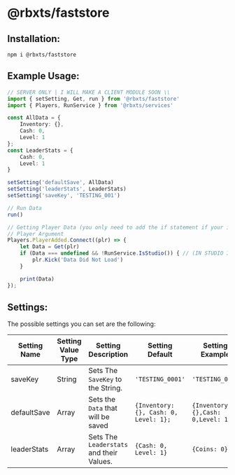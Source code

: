 # @rbxts/faststore

## Installation:
```npm i @rbxts/faststore```

## Example Usage:
```typescript
// SERVER ONLY | I WILL MAKE A CLIENT MODULE SOON \\
import { setSetting, Get, run } from '@rbxts/faststore'
import { Players, RunService } from '@rbxts/services'

const AllData = {
    Inventory: {},
    Cash: 0,
    Level: 1
};
const LeaderStats = {
    Cash: 0,
    Level: 1
}

setSetting('defaultSave', AllData)
setSetting('leaderStats', LeaderStats)
setSetting('saveKey', 'TESTING_001')

// Run Data
run()

// Getting Player Data (you only need to add the if statement if your in studio)
// Player Argument
Players.PlayerAdded.Connect((plr) => {
    let Data = Get(plr)
    if (Data === undefined && !RunService.IsStudio()) { // (IN STUDIO IT MIGHT NOT LOAD DATA)
        plr.Kick('Data Did Not Load')
    }

    print(Data)
});
```

## Settings:
The possible settings you can set are the following:

| Setting Name | Setting Value Type | Setting Description | Setting Default | Setting Example
|---|---|---|---|---|
| saveKey | String | Sets The `SaveKey` to the String. | `'TESTING_0001'` | `'TESTING_001'` |
| defaultSave | Array<any> | Sets the `Data` that will be saved | `{Inventory: {}, Cash: 0, Level: 1};` | `{Inventory: {},Cash: 0,Level: 1};` |
| leaderStats | Array<any> | Sets The `Leaderstats` and their Values. | `{Cash: 0, Level: 1}` | `{Coins: 0}` |